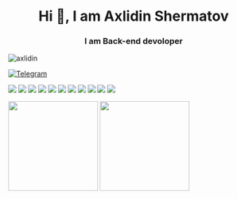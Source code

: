 <h1 align="center">Hi 👋, I am Axlidin Shermatov</h1>
<h3 align="center">I am Back-end devoloper</h3>

<p align="left"> <img src="https://komarev.com/ghpvc/?username=axlidin&label=Profile%20views&color=0e75b6&style=flat" alt="axlidin" /> </p>
<a href="https://t.me/just_the_moment">
  <img src="https://img.shields.io/badge/Telegram-2CA5E0?style=for-the-badge&logo=telegram&logoColor=white" alt="Telegram">
</a>
<p>
<img src="https://img.shields.io/badge/GitHub-100000?style=for-the-badge&logo=github&logoColor=white" >
<img src="https://img.shields.io/badge/Windows-0078D6?style=for-the-badge&logo=windows&logoColor=white" >
<img src="https://img.shields.io/badge/Python-FFD43B?style=for-the-badge&logo=python&logoColor=blue" >
<img src="https://img.shields.io/badge/PyCharm-000000.svg?&style=for-the-badge&logo=PyCharm&logoColor=white" >
<img src="https://img.shields.io/badge/WebStorm-000000?style=for-the-badge&logo=WebStorm&logoColor=white" >
<img src="https://img.shields.io/badge/HTML5-E34F26?style=for-the-badge&logo=html5&logoColor=white" >
<img src="https://img.shields.io/badge/JavaScript-323330?style=for-the-badge&logo=javascript&logoColor=F7DF1E" >
<img src="https://img.shields.io/badge/PLSQL-F80000?style=for-the-badge&logo=oracle&logoColor=black" >
<img src="https://img.shields.io/badge/CSS3-1572B6?style=for-the-badge&logo=css3&logoColor=white" >
<img src="https://img.shields.io/badge/GIT-E44C30?style=for-the-badge&logo=git&logoColor=white" >
<img src="https://img.shields.io/badge/hp%20laptop-0096D6?style=for-the-badge&logo=hp&logoColor=white" >
  
</p>
<p>
  <img width="180" src="https://github-readme-stats.vercel.app/api?username=Axlidin&show_icons=true" >
  <img width="180" src="https://github-readme-stats.vercel.app/api/top-langs/?username=Axlidin&show_icons=true">
</p>

